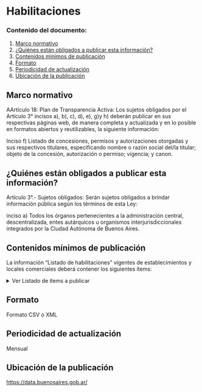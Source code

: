 <h1> Habilitaciones</h1> 
<h3>  Contenido del documento: </h3> 
<ol>
 <li><a href="#marco">Marco normativo</a></li>
 <li><a href="#obligados">¿Quiénes están obligados a publicar esta información?</a></li>
 <li><a href="#contenidos">Contenidos mínimos de publicación</a></li>
 <li><a href="#formato">Formato</a></li>
 <li><a href="#perio">Periodicidad de actualización</a></li>
 <li><a href="#ubicacion">Ubicación de la publicación</a></li>
 
 
</ol>
 
<h2 id="marco">Marco normativo</h2>  
<p>
AArtículo 18: Plan de Transparencia Activa: Los sujetos obligados por el Artículo 3° incisos a), b), c), d), e), g)y h) deberán publicar en sus respectivas páginas web, de manera completa y actualizada y en lo posible en formatos abiertos y reutilizables, la siguiente información:

Inciso f) Listado de concesiones, permisos y autorizaciones otorgadas y sus respectivos
titulares, especificando nombre o razón social del/la titular; objeto de la concesión, autorización o permiso; vigencia; y canon.


</p>
<h2 id="obligados"> ¿Quiénes están obligados a publicar esta información?</h2> 
<p>
Artículo 3°.- Sujetos obligados: Serán sujetos obligados a brindar información pública según los términos de esta Ley:

inciso a) Todos los órganos pertenecientes a la administración central, descentralizada, entes autárquicos u organismos interjurisdiccionales integrados por la Ciudad Autónoma de Buenos Aires.





</p>


<h2 id="contenidos"> Contenidos mínimos de publicación </h2> 
<p>La información “Listado de habilitaciones” vigentes de establecimientos y locales comerciales deberá contener los siguientes ítems:
</p>
<details><summary> Ver Listado de ítems a publicar </summary>
<p>


|	Ítem	|
|		------------- |
|	Nombre o razón social del/la titular de la habilitación |
| Objeto de la habilitación |
| Datos catastrales  |
| Fecha de habilitación|
| Duración de la habilitación   |
| Rubro de la habilitación|




</p>
</details>

<h2 id="formato"> Formato </h2>
<p> Formato CSV o XML
</p>
<h2 id="perio"> Periodicidad de actualización</h2>
<p>Mensual</p>


<h2 id="ubicacion"> Ubicación de la publicación</h2>
<p>
  <a href="https://data.buenosaires.gob.ar/">https://data.buenosaires.gob.ar/ </a>


</p>

<!-- | Compromiso | Fecha de cumplimiento |
| --- | --- |
| Listado | |
| Pliego | |
| Tipo de contratación | |
| Certificados de aptitud ambiental | |
| Incorporar AUSA, IVC | |
-->
